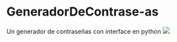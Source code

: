 # GeneradorDeContrase-as
Un generador de contraseñas con interface en python
![](https://github.com/Eduardo73Martinez/GeneradorDeContrase-as/blob/master/generador.png)
